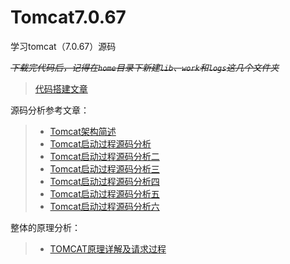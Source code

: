# Tomcat7.0.67
学习tomcat（7.0.67）源码

~~*下载完代码后，记得在`home`目录下新建`lib`、`work`和`logs`这几个文件夹*~~
> [代码搭建文章](http://blog.csdn.net/mrhuangxiutao/article/details/78261155)

源码分析参考文章：

> - [Tomcat架构简述](http://www.cnblogs.com/coldridgeValley/p/5469615.html)
> - [Tomcat启动过程源码分析](http://www.cnblogs.com/coldridgeValley/p/5471421.html)
> - [Tomcat启动过程源码分析二](http://www.cnblogs.com/coldridgeValley/p/5515423.html)
> - [Tomcat启动过程源码分析三](http://www.cnblogs.com/coldridgeValley/p/5516009.html)
> - [Tomcat启动过程源码分析四](http://www.cnblogs.com/coldridgeValley/p/5631610.html)
> - [Tomcat启动过程源码分析五](http://www.cnblogs.com/coldridgeValley/p/5631614.html)
> - [Tomcat启动过程源码分析六](http://www.cnblogs.com/coldridgeValley/p/5515423.html)

整体的原理分析：

> - [TOMCAT原理详解及请求过程](https://www.cnblogs.com/hggen/p/6264475.html)

